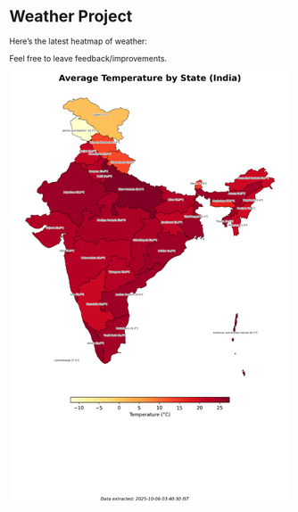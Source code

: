 # Weather Project

Here’s the latest heatmap of weather:

Feel free to leave feedback/improvements.

![India Heatmap](docs/assets/india_heatmap.png?v=E2ECD8)
